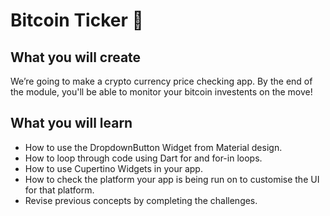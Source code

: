# Bitcoin Ticker 🤑
## What you will create

We’re going to make a crypto currency price checking app. By the end of the module, you'll be able to monitor your bitcoin investents on the move!
## What you will learn

- How to use the DropdownButton Widget from Material design.
- How to loop through code using Dart for and for-in loops.
- How to use Cupertino Widgets in your app.
- How to check the platform your app is being run on to customise the UI for that platform.
- Revise previous concepts by completing the challenges.
